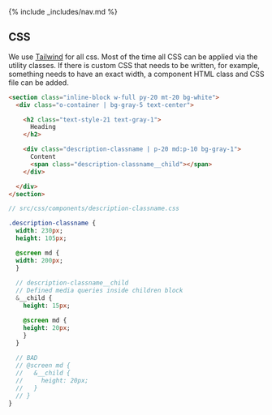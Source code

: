 {% include _includes/nav.md %}

## CSS

We use  [Tailwind](https://v1.tailwindcss.com/docs/installation) for all css. Most of the time all CSS can be applied via the utility classes. If there is custom CSS that needs to be written, for example, something needs to have an exact width, a component HTML class and CSS file can be added.

```html
<section class="inline-block w-full py-20 mt-20 bg-white">
  <div class="o-container | bg-gray-5 text-center">

    <h2 class="text-style-21 text-gray-1">
      Heading
    </h2>

    <div class="description-classname | p-20 md:p-10 bg-gray-1">
      Content
      <span class="description-classname__child"></span>
    </div>

  </div>
</section>
```

```sass
// src/css/components/description-classname.css

.description-classname {
  width: 230px;
  height: 105px;

  @screen md {
  width: 200px;
  }
  
  // description-classname__child
  // Defined media queries inside children block
  &__child {
    height: 15px;

    @screen md {
    height: 20px;
    }
  }
  
  // BAD
  // @screen md {
  //   &__child {
  //     height: 20px;
  //   }
  // }
}
```